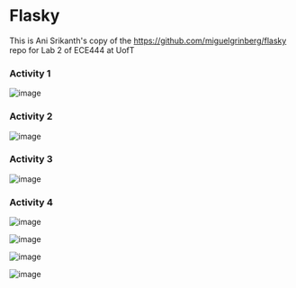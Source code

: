 Flasky
======

This is Ani Srikanth's copy of the https://github.com/miguelgrinberg/flasky repo for Lab 2 of ECE444 at UofT

### Activity 1
![image](https://user-images.githubusercontent.com/14436239/192128792-926489b7-dc4a-4534-a781-7d16df00fc08.png)

### Activity 2
![image](https://user-images.githubusercontent.com/14436239/192129173-e186ada7-7d87-4dd2-9d49-0e9ccd32fc87.png)

### Activity 3
![image](https://user-images.githubusercontent.com/14436239/192156466-8bfc9e76-9ffa-45cf-bcd5-46279ea886d6.png)

### Activity 4

![image](https://user-images.githubusercontent.com/14436239/192133849-bbfc64d3-fccd-4706-96ea-acee0842baa3.png)

![image](https://user-images.githubusercontent.com/14436239/192133924-ce4edc79-98df-4340-8cde-9b0377d1b942.png)

![image](https://user-images.githubusercontent.com/14436239/192133940-47086043-c729-4ddc-8ad8-d4510c0423f4.png)

![image](https://user-images.githubusercontent.com/14436239/192133975-d47402f3-cca0-40d3-a3c1-724cfa64a426.png)
